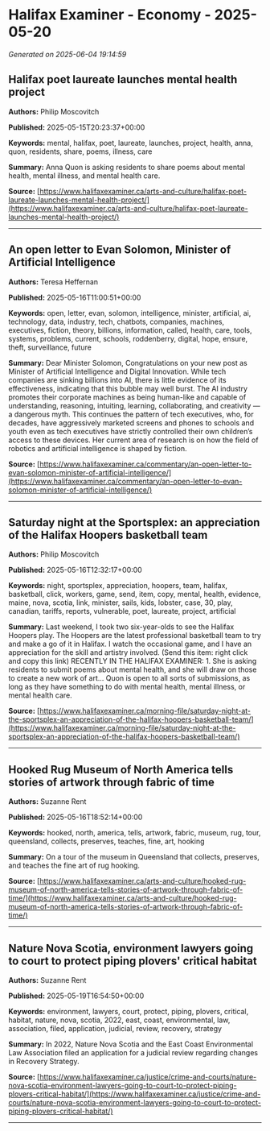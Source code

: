 # Halifax Examiner - Economy - 2025-05-20

*Generated on 2025-06-04 19:14:59*

## Halifax poet laureate launches mental health project

**Authors:** Philip Moscovitch

**Published:** 2025-05-15T20:23:37+00:00

**Keywords:** mental, halifax, poet, laureate, launches, project, health, anna, quon, residents, share, poems, illness, care

**Summary:** Anna Quon is asking residents to share poems about mental health, mental illness, and mental health care.

**Source:** [https://www.halifaxexaminer.ca/arts-and-culture/halifax-poet-laureate-launches-mental-health-project/](https://www.halifaxexaminer.ca/arts-and-culture/halifax-poet-laureate-launches-mental-health-project/)

---

## An open letter to Evan Solomon, Minister of Artificial Intelligence

**Authors:** Teresa Heffernan

**Published:** 2025-05-16T11:00:51+00:00

**Keywords:** open, letter, evan, solomon, intelligence, minister, artificial, ai, technology, data, industry, tech, chatbots, companies, machines, executives, fiction, theory, billions, information, called, health, care, tools, systems, problems, current, schools, roddenberry, digital, hope, ensure, theft, surveillance, future

**Summary:** Dear Minister Solomon, Congratulations on your new post as Minister of Artificial Intelligence and Digital Innovation.
While tech companies are sinking billions into AI, there is little evidence of its effectiveness, indicating that this bubble may well burst.
The AI industry promotes their corporate machines as being human-like and capable of understanding, reasoning, intuiting, learning, collaborating, and creativity — a dangerous myth.
This continues the pattern of tech executives, who, for decades, have aggressively marketed screens and phones to schools and youth even as tech executives have strictly controlled their own children’s access to these devices.
Her current area of research is on how the field of robotics and artificial intelligence is shaped by fiction.

**Source:** [https://www.halifaxexaminer.ca/commentary/an-open-letter-to-evan-solomon-minister-of-artificial-intelligence/](https://www.halifaxexaminer.ca/commentary/an-open-letter-to-evan-solomon-minister-of-artificial-intelligence/)

---

## Saturday night at the Sportsplex: an appreciation of the Halifax Hoopers basketball team

**Authors:** Philip Moscovitch

**Published:** 2025-05-16T12:32:17+00:00

**Keywords:** night, sportsplex, appreciation, hoopers, team, halifax, basketball, click, workers, game, send, item, copy, mental, health, evidence, maine, nova, scotia, link, minister, sails, kids, lobster, case, 30, play, canadian, tariffs, reports, vulnerable, poet, laureate, project, artificial

**Summary:** Last weekend, I took two six-year-olds to see the Halifax Hoopers play.
The Hoopers are the latest professional basketball team to try and make a go of it in Halifax.
I watch the occasional game, and I have an appreciation for the skill and artistry involved.
(Send this item: right click and copy this link) RECENTLY IN THE HALIFAX EXAMINER: 1.
She is asking residents to submit poems about mental health, and she will draw on those to create a new work of art… Quon is open to all sorts of submissions, as long as they have something to do with mental health, mental illness, or mental health care.

**Source:** [https://www.halifaxexaminer.ca/morning-file/saturday-night-at-the-sportsplex-an-appreciation-of-the-halifax-hoopers-basketball-team/](https://www.halifaxexaminer.ca/morning-file/saturday-night-at-the-sportsplex-an-appreciation-of-the-halifax-hoopers-basketball-team/)

---

## Hooked Rug Museum of North America tells stories of artwork through fabric of time

**Authors:** Suzanne Rent

**Published:** 2025-05-16T18:52:14+00:00

**Keywords:** hooked, north, america, tells, artwork, fabric, museum, rug, tour, queensland, collects, preserves, teaches, fine, art, hooking

**Summary:** On a tour of the museum in Queensland that collects, preserves, and teaches the fine art of rug hooking.

**Source:** [https://www.halifaxexaminer.ca/arts-and-culture/hooked-rug-museum-of-north-america-tells-stories-of-artwork-through-fabric-of-time/](https://www.halifaxexaminer.ca/arts-and-culture/hooked-rug-museum-of-north-america-tells-stories-of-artwork-through-fabric-of-time/)

---

## Nature Nova Scotia, environment lawyers going to court to protect piping plovers' critical habitat

**Authors:** Suzanne Rent

**Published:** 2025-05-19T16:54:50+00:00

**Keywords:** environment, lawyers, court, protect, piping, plovers, critical, habitat, nature, nova, scotia, 2022, east, coast, environmental, law, association, filed, application, judicial, review, recovery, strategy

**Summary:** In 2022, Nature Nova Scotia and the East Coast Environmental Law Association filed an application for a judicial review regarding changes in Recovery Strategy.

**Source:** [https://www.halifaxexaminer.ca/justice/crime-and-courts/nature-nova-scotia-environment-lawyers-going-to-court-to-protect-piping-plovers-critical-habitat/](https://www.halifaxexaminer.ca/justice/crime-and-courts/nature-nova-scotia-environment-lawyers-going-to-court-to-protect-piping-plovers-critical-habitat/)

---

